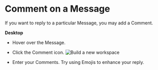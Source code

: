 # Comment on a Message

 If you want to reply to a particular Message, you may add a Comment.



**Desktop** 

* Hover over the Message.


* Click the Comment icon. ![Build a new workspace](https://files.swit.io/help_image/FB_CH8_Comment.png) 


* Enter your Comments.
  Try using Emojis to enhance your reply.

 